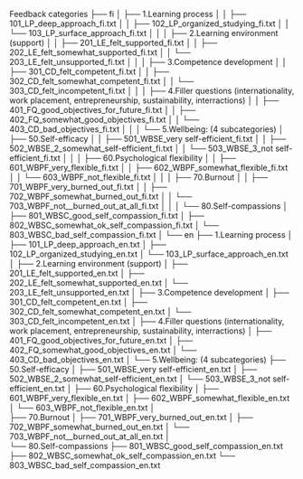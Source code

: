 Feedback categories
├── fi
│	├── 1.Learning process
│	│	├── 101_LP_deep_approach_fi.txt
│	│	├── 102_LP_organized_studying_fi.txt
│	│	└── 103_LP_surface_approach_fi.txt
│	│
│	├── 2.Learning environment (support)
│	│	├── 201_LE_felt_supported_fi.txt
│	│	├── 202_LE_felt_somewhat_supported_fi.txt
│	│	└── 203_LE_felt_unsupported_fi.txt
│	│
│	├── 3.Competence development
│	│	├── 301_CD_felt_competent_fi.txt
│	│	├── 302_CD_felt_somewhat_competent_fi.txt
│	│	└── 303_CD_felt_incompetent_fi.txt
│	│
│	├── 4.Filler questions (internationality, work placement, entrepreneurship, sustainability, interractions) 
│	│	├── 401_FQ_good_objectives_for_future_fi.txt
│	│	├── 402_FQ_somewhat_good_objectives_fi.txt
│	│	└── 403_CD_bad_objectives_fi.txt
│	│
│	└── 5.Wellbeing: (4 subcategories)
│		├── 50.Self-efficacy
│		│	├── 501_WBSE_very self-efficient_fi.txt
│		│	├── 502_WBSE_2_somewhat_self-efficient_fi.txt
│		│	└── 503_WBSE_3_not self-efficient_fi.txt
│		│
│		├── 60.Psychological flexibility
│		│	├── 601_WBPF_very_flexible_fi.txt
│		│	├── 602_WBPF_somewhat_flexible_fi.txt
│		│	└── 603_WBPF_not_flexible_fi.txt
│		│
│		├── 70.Burnout
│		│	├── 701_WBPF_very_burned_out_fi.txt
│		│	├── 702_WBPF_somewhat_burned_out_fi.txt
│		│	└── 703_WBPF_not__burned_out_at_all_fi.txt
│		│
│		└── 80.Self-compassions
│			├── 801_WBSC_good_self_compassion_fi.txt
│			├── 802_WBSC_somewhat_ok_self_compassion_fi.txt
│			└── 803_WBSC_bad_self_compassion_fi.txt
│
└── en
	├── 1.Learning process
	│	├── 101_LP_deep_approach_en.txt
	│	├── 102_LP_organized_studying_en.txt
	│	└── 103_LP_surface_approach_en.txt
	│
	├── 2.Learning environment (support)
	│	├── 201_LE_felt_supported_en.txt
	│	├── 202_LE_felt_somewhat_supported_en.txt
	│	└── 203_LE_felt_unsupported_en.txt
	│
	├── 3.Competence development
	│	├── 301_CD_felt_competent_en.txt
	│	├── 302_CD_felt_somewhat_competent_en.txt
	│	└── 303_CD_felt_incompetent_en.txt
	│
	├── 4.Filler questions (internationality, work placement, entrepreneurship, sustainability, interractions) 
	│	├── 401_FQ_good_objectives_for_future_en.txt
	│	├── 402_FQ_somewhat_good_objectives_en.txt
	│	└── 403_CD_bad_objectives_en.txt
	│
	└── 5.Wellbeing: (4 subcategories)
		├── 50.Self-efficacy
		│	├── 501_WBSE_very self-efficient_en.txt
		│	├── 502_WBSE_2_somewhat_self-efficient_en.txt
		│	└── 503_WBSE_3_not self-efficient_en.txt
		│
		├── 60.Psychological flexibility
		│	├── 601_WBPF_very_flexible_en.txt
		│	├── 602_WBPF_somewhat_flexible_en.txt
		│	└── 603_WBPF_not_flexible_en.txt
		│	
		├── 70.Burnout
		│	├── 701_WBPF_very_burned_out_en.txt
		│	├── 702_WBPF_somewhat_burned_out_en.txt
		│	└── 703_WBPF_not__burned_out_at_all_en.txt
		│	
		└── 80.Self-compassions
			├── 801_WBSC_good_self_compassion_en.txt
			├── 802_WBSC_somewhat_ok_self_compassion_en.txt
			└── 803_WBSC_bad_self_compassion_en.txt